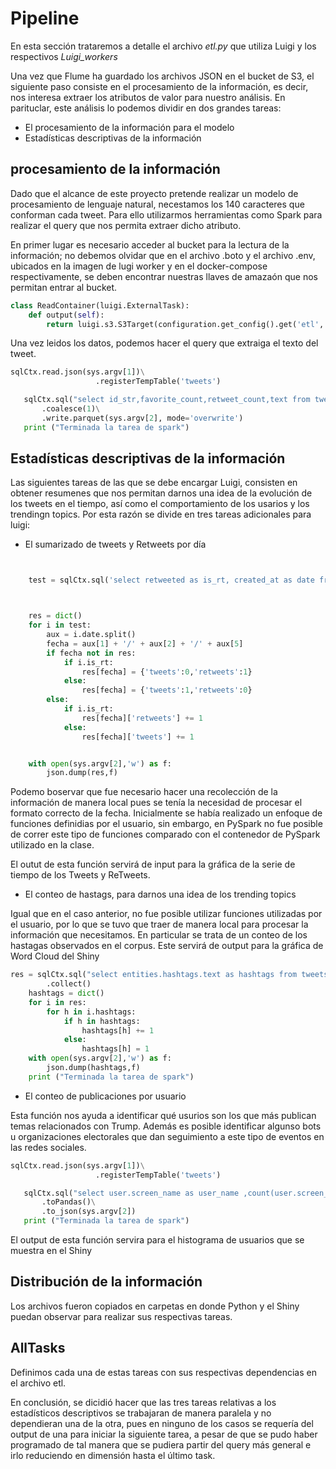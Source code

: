 # Pipeline

En esta sección trataremos a detalle el archivo *etl.py* que utiliza Luigi y los respectivos *Luigi_workers*

Una vez que Flume ha guardado los archivos JSON en el bucket de S3, el siguiente paso consiste en el procesamiento de la información, es decir, nos interesa extraer los atributos de valor para nuestro análisis. En parituclar, este análisis lo podemos dividir en dos grandes tareas:

* El procesamiento de la información para el modelo
* Estadísticas descriptivas de la información


## procesamiento de la información

Dado que el alcance de este proyecto pretende realizar un modelo de procesamiento de lenguaje natural, necestamos los 140 caracteres que conforman cada tweet. Para ello utilizarmos herramientas como Spark para realizar el query que nos permita extraer dicho atributo.



En primer lugar es necesario acceder al bucket para la lectura de la información; no debemos olvidar que en el archivo .boto y el archivo .env, ubicados en la imagen de lugi worker y en el docker-compose respectivamente, se deben encontrar nuestras llaves de amazaón que nos permitan entrar al bucket.

```python
class ReadContainer(luigi.ExternalTask):
    def output(self):
        return luigi.s3.S3Target(configuration.get_config().get('etl','bucket')+'/05-19-20/')
```

Una vez leidos los datos, podemos hacer el query que extraiga el texto del tweet.

```python
sqlCtx.read.json(sys.argv[1])\
                   .registerTempTable('tweets')

   sqlCtx.sql("select id_str,favorite_count,retweet_count,text from tweets")\
       .coalesce(1)\
       .write.parquet(sys.argv[2], mode='overwrite')
   print ("Terminada la tarea de spark")
```

## Estadísticas descriptivas de la información

Las siguientes tareas de las que se debe encargar Luigi, consisten en obtener resumenes que nos permitan darnos una idea de la evolución de los tweets en el tiempo, así como el comportamiento de los usarios y los trendingn topics. Por esta razón se divide en tres tareas adicionales para luigi:

* El sumarizado de tweets y Retweets por día

```python


    test = sqlCtx.sql('select retweeted as is_rt, created_at as date from tweets').collect()



    res = dict()
    for i in test:
        aux = i.date.split()
        fecha = aux[1] + '/' + aux[2] + '/' + aux[5]
        if fecha not in res:
            if i.is_rt:
                res[fecha] = {'tweets':0,'retweets':1}
            else:
                res[fecha] = {'tweets':1,'retweets':0}
        else:
            if i.is_rt:
                res[fecha]['retweets'] += 1
            else:
                res[fecha]['tweets'] += 1


    with open(sys.argv[2],'w') as f:
        json.dump(res,f)
```
Podemo boservar que fue necesario hacer una recolección de la información de manera local pues se tenía la necesidad de procesar el formato correcto de la fecha. Inicialmente se había realizado un enfoque de funciones definidias por el usuario, sin embargo, en PySpark no fue posible de correr este tipo de funciones comparado con el contenedor de PySpark utilizado en la clase.

El outut de esta función servirá de input para la gráfica de la serie de tiempo de los Tweets y ReTweets.


* El conteo de hastags, para darnos una idea de los trending topics

Igual que en el caso anterior, no fue posible utilizar funciones utilizadas por el usuario, por lo que se tuvo que traer de manera local  para procesar la información que necesitamos. En particular se trata de un conteo de los hastagas observados en el corpus. Este servirá de output para la gráfica de Word Cloud del Shiny

```python
res = sqlCtx.sql("select entities.hashtags.text as hashtags from tweets")\
        .collect()
    hashtags = dict()
    for i in res:
        for h in i.hashtags:
            if h in hashtags:
                hashtags[h] += 1
            else:
                hashtags[h] = 1
    with open(sys.argv[2],'w') as f:
        json.dump(hashtags,f)
    print ("Terminada la tarea de spark")
```
* El conteo de publicaciones por usuario

Esta función nos ayuda a identificar qué usurios son los que más publican temas relacionados con Trump. Además es posible identificar algunso bots u organizaciones electorales que dan seguimiento a este tipo de eventos en las redes sociales.

```python
sqlCtx.read.json(sys.argv[1])\
                   .registerTempTable('tweets')

   sqlCtx.sql("select user.screen_name as user_name ,count(user.screen_name) as total from tweets group by user.screen_name order by total desc")\
       .toPandas()\
       .to_json(sys.argv[2])
   print ("Terminada la tarea de spark")
```

El output de esta función servira para el histograma de usuarios que se muestra en el Shiny

## Distribución de la información

Los archivos fueron copiados en carpetas en donde Python y el Shiny puedan observar para realizar sus respectivas tareas.


## AllTasks

Definimos cada una de estas tareas con sus respectivas dependencias en el archivo etl.

En conclusión, se dicidió hacer que las tres tareas relativas a los estadísticos descriptivos se trabajaran de manera paralela y no dependieran una de la otra, pues en ninguno de los casos se requería del output de una para iniciar la siguiente tarea, a pesar de que se pudo haber programado de tal manera que se pudiera partir del query más general e irlo reduciendo en dimensión hasta el último task.
